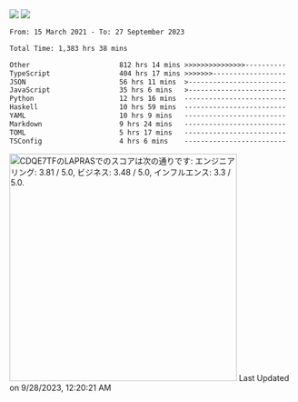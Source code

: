 <div>
  <img src="https://github-readme-stats.vercel.app/api?username=naporin0624&count_private=true&show_icons=true" />
  <img src="https://github-readme-stats.vercel.app/api/top-langs/?username=naporin0624&layout=compact&hide=css" />
  <!--START_SECTION:waka-->

```txt
From: 15 March 2021 - To: 27 September 2023

Total Time: 1,383 hrs 38 mins

Other                      812 hrs 14 mins >>>>>>>>>>>>>>>----------   58.70 %
TypeScript                 404 hrs 17 mins >>>>>>>------------------   29.22 %
JSON                       56 hrs 11 mins  >------------------------   04.06 %
JavaScript                 35 hrs 6 mins   >------------------------   02.54 %
Python                     12 hrs 16 mins  -------------------------   00.89 %
Haskell                    10 hrs 59 mins  -------------------------   00.79 %
YAML                       10 hrs 9 mins   -------------------------   00.73 %
Markdown                   9 hrs 24 mins   -------------------------   00.68 %
TOML                       5 hrs 17 mins   -------------------------   00.38 %
TSConfig                   4 hrs 6 mins    -------------------------   00.30 %
```

<!--END_SECTION:waka-->
  
  <!--START_SECTION:lapras-card-->
<p ><a href="https://lapras.com/public/CDQE7TF" target="_blank" rel="noopener noreferrer"><img alt="CDQE7TFのLAPRASでのスコアは次の通りです: エンジニアリング: 3.81 / 5.0, ビジネス: 3.48 / 5.0, インフルエンス: 3.3 / 5.0." src="https://lapras-card-generator.vercel.app/api/svg?e=3.81&b=3.48&i=3.3&b1=%23232323&b2=%236d6d6d&i1=%23212121&i2=%23818181&l=ja" width="400" ></a>  
Last Updated on 9/28/2023, 12:20:21 AM</p>
<!--END_SECTION:lapras-card-->
</div>
